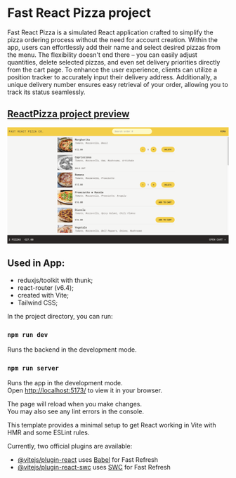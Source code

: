 # Fast React Pizza project

<p>Fast React Pizza is a simulated React application crafted to simplify the pizza ordering process without the need for account creation. Within the app, users can effortlessly add their name and select desired pizzas from the menu. The flexibility doesn't end there – you can easily adjust quantities, delete selected pizzas, and even set delivery priorities directly from the cart page.
To enhance the user experience, clients can utilize a position tracker to accurately input their delivery address. Additionally, a unique delivery number ensures easy retrieval of your order, allowing you to track its status seamlessly. </p>

## [ReactPizza project preview](https://react-project-ReactPizza.netlify.app/)

<img src="/src/assets/reactPizza.png" alt="Fast React Pizza app" >

## Used in App:

- reduxjs/toolkit with thunk;
- react-router (v6.4);
- created with Vite;
- Tailwind CSS;

In the project directory, you can run:

### `npm run dev`

Runs the backend in the development mode.

### `npm run server`

Runs the app in the development mode.\
Open [http://localhost:5173/](http://localhost:5173/) to view it in your browser.

The page will reload when you make changes.\
You may also see any lint errors in the console.

This template provides a minimal setup to get React working in Vite with HMR and some ESLint rules.

Currently, two official plugins are available:

- [@vitejs/plugin-react](https://github.com/vitejs/vite-plugin-react/blob/main/packages/plugin-react/README.md) uses [Babel](https://babeljs.io/) for Fast Refresh
- [@vitejs/plugin-react-swc](https://github.com/vitejs/vite-plugin-react-swc) uses [SWC](https://swc.rs/) for Fast Refresh
